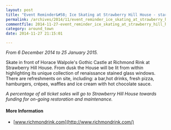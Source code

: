 ```yaml
---
layout: post
title: "Event Reminder&#58; Ice Skating at Strawberry Hill House - starting 6 December 2014"
permalink: /archives/2014/11/event_reminder_ice_skating_at_strawberry_hill_hous.html
commentfile: 2014-11-27-event_reminder_ice_skating_at_strawberry_hill_hous
category: around_town
date: 2014-11-27 21:15:01

---
```


*From 6 December 2014 to 25 January 2015.*

Skate in front of Horace Walpole's Gothic Castle at Richmond Rink at Strawberry Hill House. From dusk the House will be lit from within highlighting its unique collection of renaissance stained glass windows. There are refreshments on site, including: a bar,hot drinks, fresh pizza, hamburgers, crépes, waffles and ice cream with hot chocolate
sauce.

*A percentage of all ticket sales will go to Strawberry Hill House towards funding for on-going restoration and maintenance.*

#### More Information

-   [www.richmondrink.com](http://www.richmondrink.com/)
